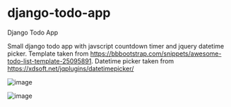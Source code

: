 # django-todo-app
Django Todo App

Small django todo app with javscript countdown timer and jquery datetime picker. 
Template taken from https://bbbootstrap.com/snippets/awesome-todo-list-template-25095891. 
Datetime picker taken from https://xdsoft.net/jqplugins/datetimepicker/

![image](https://user-images.githubusercontent.com/35495995/103483309-9b677e80-4de6-11eb-88ff-d3ea04894b1e.png)

![image](https://user-images.githubusercontent.com/35495995/103483527-1ed59f80-4de8-11eb-9582-90a368dd50e7.png)
